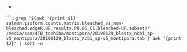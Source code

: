 

- ```uniprot_montipora_P0.05_C1.bleached-UP.subset.csv
``` : `grep "$(awk '{print $1}' salmon.isoform.counts.matrix.bleached_vs_non-bleached.edgeR.DE_results.P0.05_C1.bleached-UP.subset)" /media/sam/4TB_toshiba/montipora/20190129_blastx_ncbi_sp-v5_montipora/20190129_blastx_ncbi_sp-v5_montipora.tab | awk '{print $2}' | sort -u`

